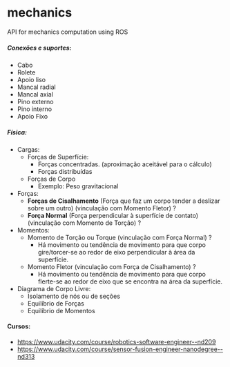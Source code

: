 # mechanics
API for mechanics computation using ROS

##### Conexões e suportes: 
- Cabo
- Rolete
- Apoio liso
- Mancal radial
- Mancal axial
- Pino externo
- Pino interno
- Apoio Fixo

##### Física:
- Cargas:
    - Forças de Superfície:
        - Forças concentradas. (aproximação aceitável para o cálculo)
        - Forças distribuídas
    - Forças de Corpo
        - Exemplo: Peso gravitacional
- Forças:
    - **Forças de Cisalhamento** (Força que faz um corpo tender a deslizar sobre um outro) (vinculação com Momento Fletor) ?
    - **Força Normal** (Força perpendicular à superfície de contato) (vinculação com Momento de Torção) ?
- Momentos:
    - Momento de Torção ou Torque (vinculação com Força Normal) ?
        - Há movimento ou tendência de movimento para que corpo gire/torcer-se ao redor de eixo perpendicular à área da superfície.
    - Momento Fletor (vinculação com Força de Cisalhamento) ?
        - Há movimento ou tendência de movimento para que corpo flerte-se ao redor de eixo que se encontra na área da superfície.
- Diagrama de Corpo Livre:
    - Isolamento de nós ou de seções
    - Equilíbrio de Forças
    - Equilíbrio de Momentos
    
#### Cursos:
- https://www.udacity.com/course/robotics-software-engineer--nd209
- https://www.udacity.com/course/sensor-fusion-engineer-nanodegree--nd313



